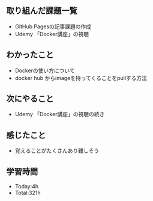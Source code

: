 ## 取り組んだ課題一覧
- GitHub Pagesの記事課題の作成
- Udemy 「Docker講座」の視聴
  
## わかったこと
- Dockerの使い方について
- docker hub からimageを持ってくることをpullする方法
  
## 次にやること
- Udemy 「Docker講座」の視聴の続き

## 感じたこと
- 覚えることがたくさんあり難しそう
  
## 学習時間
- Today:4h
- Total:321h
